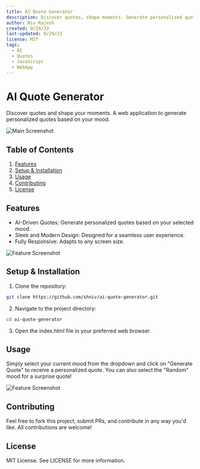 ```yaml
---
title: AI Quote Generator
description: Discover quotes, shape moments. Generate personalized quotes based on your mood using our AI-driven quote generator.
author: Niv Rajesh
created: 9/29/23
last-updated: 9/29/23
license: MIT
tags:
  - AI
  - Quotes
  - JavaScript
  - WebApp
---
```


# AI Quote Generator

Discover quotes and shape your moments. A web application to generate personalized quotes based on your mood.

![Main Screenshot](path/to/main-screenshot.png)

## Table of Contents
1. [Features](#features)
2. [Setup & Installation](#setup--installation)
3. [Usage](#usage)
4. [Contributing](#contributing)
5. [License](#license)

## Features

- AI-Driven Quotes: Generate personalized quotes based on your selected mood.
- Sleek and Modern Design: Designed for a seamless user experience.
- Fully Responsive: Adapts to any screen size.

![Feature Screenshot](path/to/feature-screenshot.png)

## Setup & Installation

1. Clone the repository:
```bash
git clone https://github.com/shniv/ai-quote-generator.git
```

2. Navigate to the project directory:

```bash
cd ai-quote-generator
```

3. Open the index.html file in your preferred web browser.

## Usage
Simply select your current mood from the dropdown and click on "Generate Quote" to receive a personalized quote. You can also select the "Random" mood for a surprise quote!

![Feature Screenshot](path/to/usage-screenshot.png)

## Contributing
Feel free to fork this project, submit PRs, and contribute in any way you'd like. All contributions are welcome!

## License
MIT License. See LICENSE for more information.

